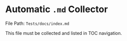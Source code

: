 # Automatic `.md` Collector

File Path: `Tests/docs/index.md`

This file must be collected and listed in TOC navigation.
